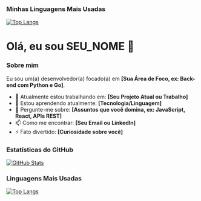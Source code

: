 ### Minhas Linguagens Mais Usadas

[![Top Langs](https://github-readme-stats.vercel.app/api/top-langs/?username=Naylor-Services&layout=compact&hide_title=true)](https://github.com/anuraghazra/github-readme-stats)

# Olá, eu sou SEU_NOME 👋

### Sobre mim

Eu sou um(a) desenvolvedor(a) focado(a) em **[Sua Área de Foco, ex: Back-end com Python e Go]**.

* 🔭 Atualmente estou trabalhando em: **[Seu Projeto Atual ou Trabalho]**
* 🌱 Estou aprendendo atualmente: **[Tecnologia/Linguagem]**
* 💬 Pergunte-me sobre: **[Assuntos que você domina, ex: JavaScript, React, APIs REST]**
* 📫 Como me encontrar: **[Seu Email ou LinkedIn]**
* ⚡ Fato divertido: **[Curiosidade sobre você]**

### Estatísticas do GitHub

[![GitHub Stats](https://github-readme-stats.vercel.app/api?username=Naylor-Services&show_icons=true&theme=radical)](https://github.com/anuraghazra/github-readme-stats)

### Linguagens Mais Usadas

[![Top Langs](https://github-readme-stats.vercel.app/api/top-langs/?username=Naylor-Services&layout=compact&hide_title=true&theme=radical)](https://github.com/anuraghazra/github-readme-stats)
